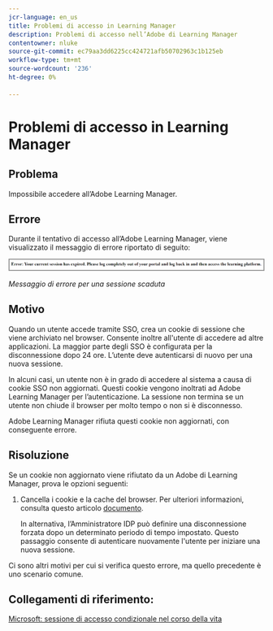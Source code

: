 ```yaml
---
jcr-language: en_us
title: Problemi di accesso in Learning Manager
description: Problemi di accesso nell’Adobe di Learning Manager
contentowner: nluke
source-git-commit: ec79aa3dd6225cc424721afb50702963c1b125eb
workflow-type: tm+mt
source-wordcount: '236'
ht-degree: 0%

---
```




# Problemi di accesso in Learning Manager

## Problema

Impossibile accedere all’Adobe Learning Manager.

## Errore

Durante il tentativo di accesso all’Adobe Learning Manager, viene visualizzato il messaggio di errore riportato di seguito:

![](assets/cp-error.png)

*Messaggio di errore per una sessione scaduta*

## Motivo

Quando un utente accede tramite SSO, crea un cookie di sessione che viene archiviato nel browser. Consente inoltre all&#39;utente di accedere ad altre applicazioni. La maggior parte degli SSO è configurata per la disconnessione dopo 24 ore. L’utente deve autenticarsi di nuovo per una nuova sessione.

In alcuni casi, un utente non è in grado di accedere al sistema a causa di cookie SSO non aggiornati. Questi cookie vengono inoltrati ad Adobe Learning Manager per l’autenticazione. La sessione non termina se un utente non chiude il browser per molto tempo o non si è disconnesso.

Adobe Learning Manager rifiuta questi cookie non aggiornati, con conseguente errore.

## Risoluzione

Se un cookie non aggiornato viene rifiutato da un Adobe di Learning Manager, prova le opzioni seguenti:

1. Cancella i cookie e la cache del browser. Per ulteriori informazioni, consulta questo articolo [documento](unable-log-in-learning-manager.md).

   In alternativa, l’Amministratore IDP può definire una disconnessione forzata dopo un determinato periodo di tempo impostato. Questo passaggio consente di autenticare nuovamente l&#39;utente per iniziare una nuova sessione.

Ci sono altri motivi per cui si verifica questo errore, ma quello precedente è uno scenario comune.

## Collegamenti di riferimento:

[Microsoft: sessione di accesso condizionale nel corso della vita](https://docs.microsoft.com/en-us/azure/active-directory/conditional-access/howto-conditional-access-session-lifetime)

